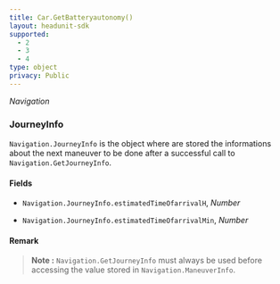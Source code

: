 ```yaml
---
title: Car.GetBatteryautonomy()
layout: headunit-sdk
supported:
  - 2
  - 3
  - 4
type: object
privacy: Public
---
```


*Navigation*

### JourneyInfo

`Navigation.JourneyInfo` is the object where are stored the informations about the next maneuver to be done after a successful call to `Navigation.GetJourneyInfo`.

#### Fields

- `Navigation.JourneyInfo.estimatedTimeOfarrivalH`, *Number*

- `Navigation.JourneyInfo.estimatedTimeOfarrivalMin`, *Number*

#### Remark

>**Note :** `Navigation.GetJourneyInfo` must always be used before accessing the value stored in `Navigation.ManeuverInfo`.